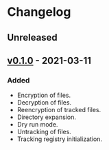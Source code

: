 # Changelog

## Unreleased

## [v0.1.0] - 2021-03-11

### Added

- Encryption of files.
- Decryption of files.
- Reencryption of tracked files.
- Directory expansion.
- Dry run mode.
- Untracking of files.
- Tracking registry initialization.

[unreleased]: https://github.com/slok/agebox/compare/v0.1.0...HEAD
[v0.1.0]: https://github.com/slok/agebox/releases/tag/v0.1.0
